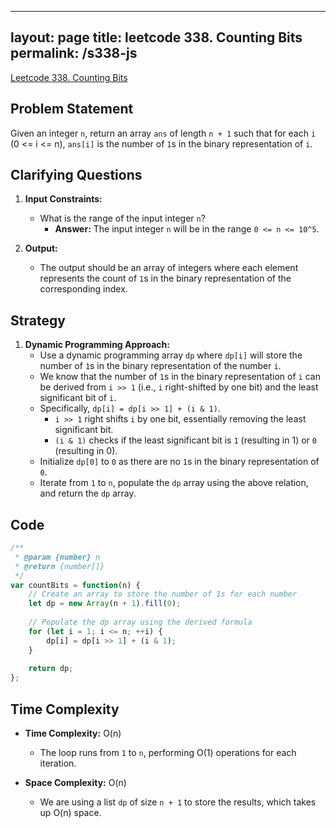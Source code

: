 
---
layout: page
title: leetcode 338. Counting Bits
permalink: /s338-js
---
[Leetcode 338. Counting Bits](https://algoadvance.github.io/algoadvance/l338)
## Problem Statement
Given an integer `n`, return an array `ans` of length `n + 1` such that for each `i` (0 <= i <= n), `ans[i]` is the number of `1`s in the binary representation of `i`.

## Clarifying Questions
1. **Input Constraints:**
   - What is the range of the input integer `n`?
     - **Answer:** The input integer `n` will be in the range `0 <= n <= 10^5`.
     
2. **Output:**
   - The output should be an array of integers where each element represents the count of `1`s in the binary representation of the corresponding index.

## Strategy
1. **Dynamic Programming Approach:**
   - Use a dynamic programming array `dp` where `dp[i]` will store the number of `1`s in the binary representation of the number `i`.
   - We know that the number of `1`s in the binary representation of `i` can be derived from `i >> 1` (i.e., `i` right-shifted by one bit) and the least significant bit of `i`.
   - Specifically, `dp[i] = dp[i >> 1] + (i & 1)`.
     - `i >> 1` right shifts `i` by one bit, essentially removing the least significant bit.
     - `(i & 1)` checks if the least significant bit is `1` (resulting in 1) or `0` (resulting in 0).
   - Initialize `dp[0]` to `0` as there are no `1`s in the binary representation of `0`.
   - Iterate from `1` to `n`, populate the `dp` array using the above relation, and return the `dp` array.

## Code

```javascript
/**
 * @param {number} n
 * @return {number[]}
 */
var countBits = function(n) {
    // Create an array to store the number of 1s for each number
    let dp = new Array(n + 1).fill(0);
    
    // Populate the dp array using the derived formula
    for (let i = 1; i <= n; ++i) {
        dp[i] = dp[i >> 1] + (i & 1);
    }
    
    return dp;
};
```

## Time Complexity
- **Time Complexity:** O(n)
  - The loop runs from `1` to `n`, performing O(1) operations for each iteration.
  
- **Space Complexity:** O(n)
  - We are using a list `dp` of size `n + 1` to store the results, which takes up O(n) space.